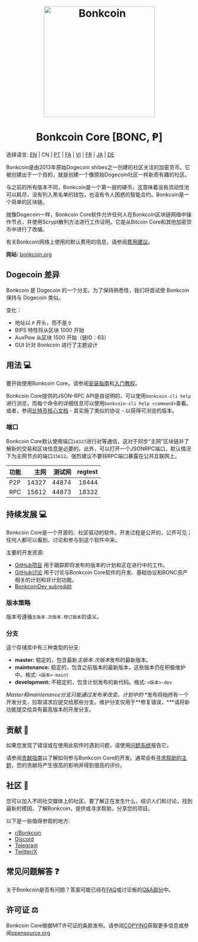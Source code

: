 <h1 align="center">
<img src="https://i.imgur.com/DDkfI9i.png" alt="Bonkcoin" width="300"/>
<br/><br/>
Bonkcoin Core [BONC, Ᵽ]
</h1>

选择语言: [EN](./README.md) | CN | [PT](./README_pt_BR.md) | [FA](./README_fa_IR.md) | [VI](./README_vi_VN.md) | [FR](./README_fr_FR.md) | [JA](./README_ja_JP.md) | [DE](./README_ger_DE.md)

Bonkcoin是由2013年原始Dogecoin shibes之一创建的社区关注的加密货币。它被创建出于一个目的，就是创建一个像原始Dogecoin社区一样新奇有趣的社区。

与之前的所有版本不同，Bonkcoin是一个第一层的硬币。这意味着没有流动性池可以耗尽，没有列入黑名单的钱包，也没有令人困惑的智能合约。Bonkcoin是一个简单的区块链。

就像Dogecoin一样，Bonkcoin Core软件允许任何人在Bonkcoin区块链网络中操作节点，并使用Scrypt散列方法进行工作证明。它是从Bitcoin Core和其他加密货币中进行了改编。

有关Bonkcoin网络上使用的默认费用的信息，请参阅[费用建议](doc/fee-recommendation.md)。

**网站:** [bonkcoin.org](https://bonkcoin.org)

## Dogecoin 差异

Bonkcoin 是 Dogecoin 的一个分支。为了保持熟悉性，我们将尝试使 Bonkcoin 保持与 Dogecoin 类似。

变化：

* 地址以 `P` 开头，而不是 `D`
* BIPS 特性将从区块 1000 开始
* AuxPow 从区块 1500 开始（链ID：63）
* GUI 针对 Bonkcoin 进行了主题设计

## 用法 💻

要开始使用Bonkcoin Core，请参阅[安装指南](INSTALL.md)和[入门教程](doc/getting-started.md)。

Bonkcoin Core提供的JSON-RPC API是自说明的，可以使用`bonkcoin-cli help`进行浏览，而每个命令的详细信息可以使用`bonkcoin-cli help <command>`查看。或者，参阅[比特币核心文档](https://developer.bitcoin.org/reference/rpc/) - 其实施了类似的协议 - 以获得可浏览的版本。

### 端口

Bonkcoin Core默认使用端口`14327`进行对等通信，这对于同步“主网”区块链并了解新的交易和区块信息是必要的。此外，可以打开一个JSONRPC端口，默认情况下为主网节点的端口`15612`。强烈建议不要将RPC端口暴露在公共互联网上。

| 功能     | 主网    | 测试网  | regtest |
| :------- | ------: | ------: | ------: |
| P2P      |   14327 |   44874 |   18444 |
| RPC      |   15612 |   44873 |   18332 |

## 持续发展 💻

Bonkcoin Core是一个开源的、社区驱动的软件。开发过程是公开的，公开可见；任何人都可以看到、讨论和参与到这个软件中来。

主要的开发资源:

* [GitHub项目](https://github.com/bonkcoinppc/bonkcoin/projects) 用于跟踪即将发布的版本的计划和正在进行中的工作。
* [GitHub讨论](https://github.com/bonkcoinppc/bonkcoin/discussions) 用于讨论与Bonkcoin Core软件的开发、基础协议和BONC资产相关的计划和非计划功能。
* [BonkcoinDev subreddit](https://www.reddit.com/r/bonkcoindev/)

### 版本策略
版本号遵循```主版本.次版本.修订版本```的语义。

### 分支
这个存储库中有三种类型的分支:

- **master:** 稳定的，包含最新*主版本.次版本*发布的最新版本。
- **maintenance:** 稳定的，包含之前版本的最新版本，这些版本仍在积极维护中。格式: ```<版本>-maint```
- **development:** 不稳定的，包含计划发布的新代码。格式: ```<版本>-dev```

*Master和maintenance分支只能通过发布来改变。计划中的*
*发布将始终有一个开发分支，拉取请求应提交给那些分支。维护分支仅用于**修复错误，***请将新功能提交给具有最高版本的开发分支。

## 贡献 🤝

如果您发现了错误或在使用此软件时遇到问题，请使用[问题系统](https://github.com/bonkcoinppc/bonkcoin/issues/new?assignees=&labels=bug&template=bug_report.md&title=%5Bbug%5D+)报告它。

请参阅[贡献指南](CONTRIBUTING.md)以了解如何参与Bonkcoin Core的开发。通常会有[寻求帮助的主题](https://github.com/bonkcoinppc/bonkcoin/labels/help%20wanted)，您的贡献将产生很高的影响并得到很高的评价。

## 社区 🐸

您可以加入不同社交媒体上的社区。要了解正在发生什么，结识人们和讨论，找到最新的模因，了解Bonkcoin，提供或寻求帮助，分享您的项目。

以下是一些值得参观的地方:

* [r/Bonkcoin](https://www.reddit.com/r/bonkcoin/)
* [Discord](https://bonkcoin.org/discord)
* [Telegram](https://t.me/BonkcoinGroup)
* [Twitter/X](https://twitter.com/BonkcoinNetwork)

## 常见问题解答 ❓

关于Bonkcoin是否有问题？答案可能已经在[FAQ](doc/FAQ.md)或讨论板的[Q&A部分](https://github.com/bonkcoinppc/bonkcoin/discussions/categories/q-a)中。

## 许可证 ⚖️
Bonkcoin Core根据MIT许可证的条款发布。请参阅[COPYING](COPYING)获取更多信息或参阅[opensource.org](https://opensource.org/licenses/MIT)
